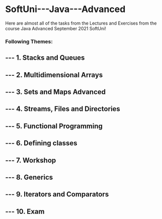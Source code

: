 # SoftUni---Java---Advanced
Here are almost all of the tasks from the Lectures and Exercises from the course Java Advanced September 2021 SoftUni!
### Following Themes:
## --- 1. Stacks and Queues
## --- 2. Multidimensional Arrays
## --- 3. Sets and Maps Advanced
## --- 4. Streams, Files and Directories
## --- 5. Functional Programming
## --- 6. Defining classes
## --- 7. Workshop
## --- 8. Generics
## --- 9. Iterators and Comparators
## --- 10. Exam
